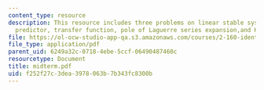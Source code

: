 ```yaml
---
content_type: resource
description: This resource includes three problems on linear stable system, one-step-ahead
  predictor, transfer function, pole of Laguerre series expansion,and Kalman filter.
file: https://ol-ocw-studio-app-qa.s3.amazonaws.com/courses/2-160-identification-estimation-and-learning-spring-2006/f252f27c3dea3978063b7b343fc8300b_midterm.pdf
file_type: application/pdf
parent_uid: 6249a32c-0718-4ebe-5ccf-06490487460c
resourcetype: Document
title: midterm.pdf
uid: f252f27c-3dea-3978-063b-7b343fc8300b
---
```

